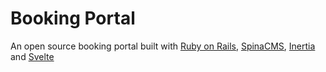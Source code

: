 # Booking Portal

An open source booking portal built with [Ruby on Rails](https://www.rubyonrails.org), [SpinaCMS](https://spinacms.com), [Inertia](https://inertiajs.com) and [Svelte](https://svelte.dev)
